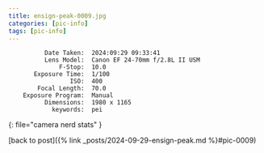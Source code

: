 ```yaml
---
title: ensign-peak-0009.jpg
categories: [pic-info]
tags: [pic-info]
---
```


```text
          Date Taken:  2024:09:29 09:33:41
          Lens Model:  Canon EF 24-70mm f/2.8L II USM
              F-Stop:  10.0
       Exposure Time:  1/100
                 ISO:  400
        Focal Length:  70.0
    Exposure Program:  Manual
          Dimensions:  1980 x 1165
            keywords:  pei
```
{: file="camera nerd stats" }

[back to post]({% link _posts/2024-09-29-ensign-peak.md %}#pic-0009)